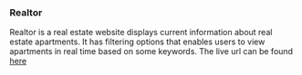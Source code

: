 ### Realtor
Realtor is a real estate website displays current information about real estate apartments. It has filtering options that enables users to view apartments in real time based on some keywords. The live url can be found [here](https://real-estate-project-iota.vercel.app/search)
